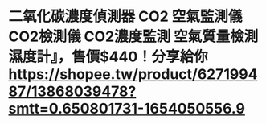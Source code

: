 # 二氧化碳濃度偵測器 CO2 空氣監測儀 CO2檢測儀 CO2濃度監測 空氣質量檢測 濕度計』，售價$440！分享給你 https://shopee.tw/product/627199487/13868039478?smtt=0.650801731-1654050556.9